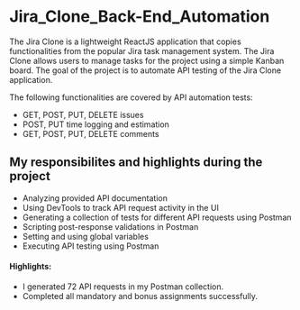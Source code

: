 # Jira_Clone_Back-End_Automation

The Jira Clone is a lightweight ReactJS application that copies functionalities from the popular Jira task management system. The Jira Clone allows users to manage tasks for the project using a simple Kanban board. The goal of the project is to automate API testing of the Jira Clone application.

The following functionalities are covered by API automation tests:

* GET, POST, PUT, DELETE issues
* POST, PUT time logging and estimation
* GET, POST, PUT, DELETE comments

## My responsibilites and highlights during the project
* Analyzing provided API documentation
* Using DevTools to track API request activity in the UI
* Generating a collection of tests for different API requests using Postman
* Scripting post-response validations in Postman
* Setting and using global variables
* Executing API testing using Postman
 
#### Highlights:
* I generated 72 API requests in my Postman collection.
* Completed all mandatory and bonus assignments successfully.
